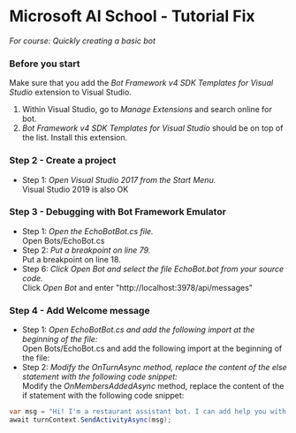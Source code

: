 # Microsoft AI School - Tutorial Fix
*For course: Quickly creating a basic bot*

### Before you start
Make sure that you add the *Bot Framework v4 SDK Templates for Visual Studio* extension to Visual Studio.  
1. Within Visual Studio, go to *Manage Extensions* and search online for bot.  
2. *Bot Framework v4 SDK Templates for Visual Studio* should be on top of the list. Install this extension.  

### Step 2 - Create a project
- Step 1: *Open Visual Studio 2017 from the Start Menu.*  
Visual Studio 2019 is also OK  

### Step 3 - Debugging with Bot Framework Emulator
- Step 1: *Open the EchoBotBot.cs file.*  
Open Bots/EchoBot.cs  
- Step 2: *Put a breakpoint on line 79.*  
Put a breakpoint on line 18.  
- Step 6: *Click Open Bot and select the file EchoBot.bot from your source code.*  
Click *Open Bot* and enter "http://localhost:3978/api/messages"  
  
### Step 4 - Add Welcome message
- Step 1: *Open EchoBotBot.cs and add the following import at the beginning of the file:*  
Open Bots/EchoBot.cs and add the following import at the beginning of the file:  
- Step 2: *Modify the OnTurnAsync method, replace the content of the else statement with the following code snippet:*  
Modify the *OnMembersAddedAsync* method, replace the content of the if statement with the following code snippet:
```c#
var msg = "Hi! I'm a restaurant assistant bot. I can add help you with your reservation.";
await turnContext.SendActivityAsync(msg);
```
